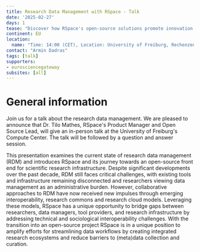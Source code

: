```yaml
---
title: Research Data Management with RSpace - Talk
date: '2025-02-27'
days: 1
tease: "Discover how RSpace's open-source solutions promote innovation and collaboration in research data management (RDM)."
continent: EU
location:
  name: "Time: 14:00 (CET), Location: University of Freiburg, Rechenzentrum (Compute Center), Hermann-Herder-Str. 10, Raum 112, 79104 Freiburg"
contact: "Armin Dadras"
tags: [talk]
supporters:
- eurosciencegateway
subsites: [all]
---
```


# General information
Join us for a talk about the research data management. We are pleased to announce that Dr. Tilo Mathes, RSpace's Product Manager and Open Source Lead, will give an in-person talk at the University of Freiburg's Compute Center. The talk will be followed by a question and answer session.

This presentation examines the current state of research data management (RDM) and introduces RSpace and its journey towards an open-source front end for scientific research infrastructure. Despite significant developments over the past decade, RDM still faces critical challenges, with existing tools and infrastructure remaining disconnected and researchers viewing data management as an administrative burden. However, collaborative approaches to RDM have now received new impulses through emerging interoperability, research commons and research cloud models. Leveraging these models, RSpace has a unique opportunity to bridge gaps between researchers, data managers, tool providers, and research infrastructure by addressing technical and sociological interoperability challenges. With the transition into an open-source project RSpace is in a unique position to amplify efforts for streamlining data workflows by creating integrated research ecosystems and reduce barriers to (meta)data collection and curation.
